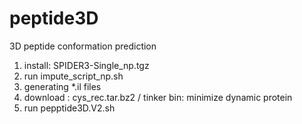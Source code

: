 # peptide3D
3D peptide conformation prediction
1. install: SPIDER3-Single_np.tgz
2. run impute_script_np.sh
3. generating *.il files
4. download : cys_rec.tar.bz2 / tinker bin: minimize dynamic protein
5. run pepptide3D.V2.sh
